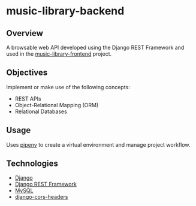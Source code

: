 # music-library-backend

## Overview

A browsable web API developed using the Django REST Framework and used in the [music-library-frontend](https://github.com/christianbeckham/music-library-frontend) project.

## Objectives

Implement or make use of the following concepts:

- REST APIs
- Object-Relational Mapping (ORM)
- Relational Databases

## Usage

Uses [pipenv](https://github.com/pypa/pipenv) to create a virtual environment and manage project workflow.

## Technologies

- [Django](https://www.djangoproject.com)
- [Django REST Framework](https://www.django-rest-framework.org)
- [MySQL](https://www.mysql.com)
- [django-cors-headers](https://pypi.org/project/django-cors-headers/)
